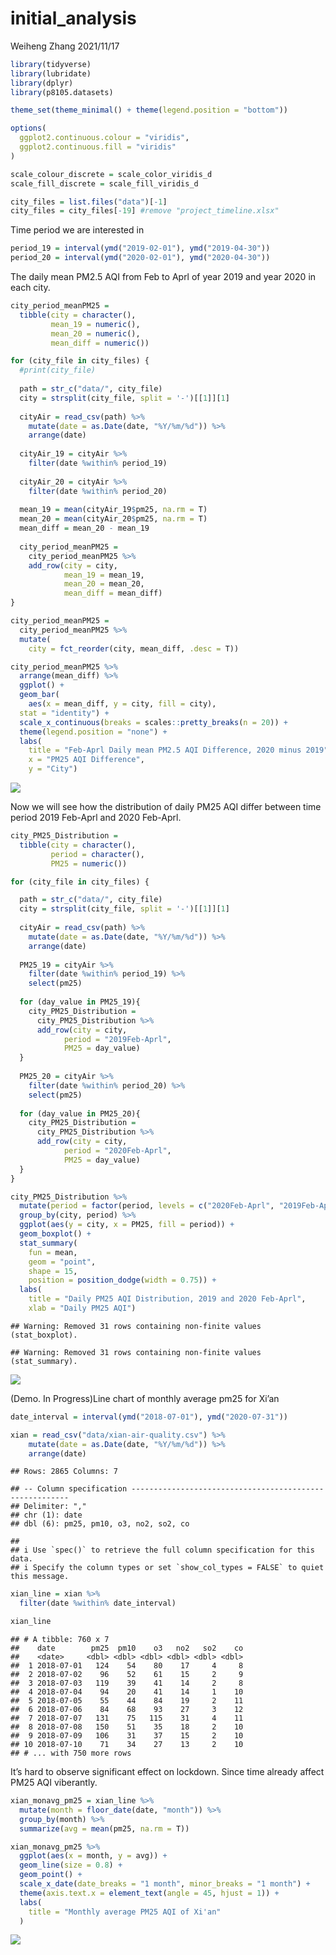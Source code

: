 initial\_analysis
================
Weiheng Zhang
2021/11/17

``` r
library(tidyverse)
library(lubridate)
library(dplyr)
library(p8105.datasets)

theme_set(theme_minimal() + theme(legend.position = "bottom"))

options(
  ggplot2.continuous.colour = "viridis",
  ggplot2.continuous.fill = "viridis"
)

scale_colour_discrete = scale_color_viridis_d
scale_fill_discrete = scale_fill_viridis_d
```

``` r
city_files = list.files("data")[-1]
city_files = city_files[-19] #remove "project_timeline.xlsx"
```

Time period we are interested in

``` r
period_19 = interval(ymd("2019-02-01"), ymd("2019-04-30"))
period_20 = interval(ymd("2020-02-01"), ymd("2020-04-30"))
```

The daily mean PM2.5 AQI from Feb to Aprl of year 2019 and year 2020 in
each city.

``` r
city_period_meanPM25 = 
  tibble(city = character(),
         mean_19 = numeric(),
         mean_20 = numeric(),
         mean_diff = numeric())
```

``` r
for (city_file in city_files) {
  #print(city_file)
  
  path = str_c("data/", city_file)
  city = strsplit(city_file, split = '-')[[1]][1]
  
  cityAir = read_csv(path) %>% 
    mutate(date = as.Date(date, "%Y/%m/%d")) %>%
    arrange(date)
  
  cityAir_19 = cityAir %>% 
    filter(date %within% period_19) 
  
  cityAir_20 = cityAir %>% 
    filter(date %within% period_20)
  
  mean_19 = mean(cityAir_19$pm25, na.rm = T)
  mean_20 = mean(cityAir_20$pm25, na.rm = T)
  mean_diff = mean_20 - mean_19
  
  city_period_meanPM25 = 
    city_period_meanPM25 %>% 
    add_row(city = city, 
            mean_19 = mean_19, 
            mean_20 = mean_20, 
            mean_diff = mean_diff)
}
```

``` r
city_period_meanPM25 = 
  city_period_meanPM25 %>% 
  mutate(
    city = fct_reorder(city, mean_diff, .desc = T))
```

``` r
city_period_meanPM25 %>% 
  arrange(mean_diff) %>% 
  ggplot() +
  geom_bar(
    aes(x = mean_diff, y = city, fill = city), 
  stat = "identity") +
  scale_x_continuous(breaks = scales::pretty_breaks(n = 20)) +
  theme(legend.position = "none") +
  labs(
    title = "Feb-Aprl Daily mean PM2.5 AQI Difference, 2020 minus 2019",
    x = "PM25 AQI Difference",
    y = "City")
```

![](initial_analysis_files/figure-gfm/unnamed-chunk-7-1.png)<!-- -->

Now we will see how the distribution of daily PM25 AQI differ between
time period 2019 Feb-Aprl and 2020 Feb-Aprl.

``` r
city_PM25_Distribution = 
  tibble(city = character(),
         period = character(),
         PM25 = numeric())
```

``` r
for (city_file in city_files) {

  path = str_c("data/", city_file)
  city = strsplit(city_file, split = '-')[[1]][1]
  
  cityAir = read_csv(path) %>% 
    mutate(date = as.Date(date, "%Y/%m/%d")) %>%
    arrange(date)
  
  PM25_19 = cityAir %>% 
    filter(date %within% period_19) %>% 
    select(pm25)
  
  for (day_value in PM25_19){
    city_PM25_Distribution = 
      city_PM25_Distribution %>% 
      add_row(city = city, 
            period = "2019Feb-Aprl", 
            PM25 = day_value)
  }
  
  PM25_20 = cityAir %>% 
    filter(date %within% period_20) %>% 
    select(pm25)
  
  for (day_value in PM25_20){
    city_PM25_Distribution = 
      city_PM25_Distribution %>% 
      add_row(city = city, 
            period = "2020Feb-Aprl", 
            PM25 = day_value)
  }
}
```

``` r
city_PM25_Distribution %>% 
  mutate(period = factor(period, levels = c("2020Feb-Aprl", "2019Feb-Aprl"))) %>% 
  group_by(city, period) %>% 
  ggplot(aes(y = city, x = PM25, fill = period)) + 
  geom_boxplot() + 
  stat_summary(
    fun = mean, 
    geom = "point", 
    shape = 15,
    position = position_dodge(width = 0.75)) +
  labs(
    title = "Daily PM25 AQI Distribution, 2019 and 2020 Feb-Aprl",
    xlab = "Daily PM25 AQI")
```

    ## Warning: Removed 31 rows containing non-finite values (stat_boxplot).

    ## Warning: Removed 31 rows containing non-finite values (stat_summary).

![](initial_analysis_files/figure-gfm/unnamed-chunk-10-1.png)<!-- -->

(Demo. In Progress)Line chart of monthly average pm25 for Xi’an

``` r
date_interval = interval(ymd("2018-07-01"), ymd("2020-07-31"))

xian = read_csv("data/xian-air-quality.csv") %>% 
    mutate(date = as.Date(date, "%Y/%m/%d")) %>%
    arrange(date)
```

    ## Rows: 2865 Columns: 7

    ## -- Column specification --------------------------------------------------------
    ## Delimiter: ","
    ## chr (1): date
    ## dbl (6): pm25, pm10, o3, no2, so2, co

    ## 
    ## i Use `spec()` to retrieve the full column specification for this data.
    ## i Specify the column types or set `show_col_types = FALSE` to quiet this message.

``` r
xian_line = xian %>% 
  filter(date %within% date_interval)

xian_line
```

    ## # A tibble: 760 x 7
    ##    date        pm25  pm10    o3   no2   so2    co
    ##    <date>     <dbl> <dbl> <dbl> <dbl> <dbl> <dbl>
    ##  1 2018-07-01   124    54    80    17     4     8
    ##  2 2018-07-02    96    52    61    15     2     9
    ##  3 2018-07-03   119    39    41    14     2     8
    ##  4 2018-07-04    94    20    41    14     1    10
    ##  5 2018-07-05    55    44    84    19     2    11
    ##  6 2018-07-06    84    68    93    27     3    12
    ##  7 2018-07-07   131    75   115    31     4    11
    ##  8 2018-07-08   150    51    35    18     2    10
    ##  9 2018-07-09   106    31    37    15     2    10
    ## 10 2018-07-10    71    34    27    13     2    10
    ## # ... with 750 more rows

It’s hard to observe significant effect on lockdown. Since time already
affect PM25 AQI viberantly.

``` r
xian_monavg_pm25 = xian_line %>% 
  mutate(month = floor_date(date, "month")) %>%
  group_by(month) %>%
  summarize(avg = mean(pm25, na.rm = T))

xian_monavg_pm25 %>%
  ggplot(aes(x = month, y = avg)) +
  geom_line(size = 0.8) + 
  geom_point() +
  scale_x_date(date_breaks = "1 month", minor_breaks = "1 month") +
  theme(axis.text.x = element_text(angle = 45, hjust = 1)) +
  labs(
    title = "Monthly average PM25 AQI of Xi'an"
  )
```

![](initial_analysis_files/figure-gfm/unnamed-chunk-12-1.png)<!-- -->
